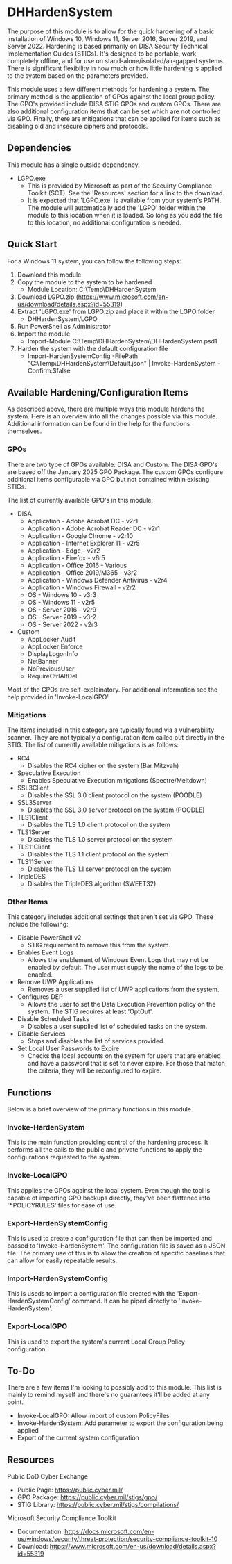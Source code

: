 # DHHardenSystem
The purpose of this module is to allow for the quick hardening of a basic installation of Windows 10, Windows 11, Server 2016, Server 2019, and Server 2022. Hardening is based primarily on DISA Security Technical Implementation Guides (STIGs). It's designed to be portable, work completely offline, and for use on stand-alone/isolated/air-gapped systems. There is significant flexibility in how much or how little hardening is applied to the system based on the parameters provided.

This module uses a few different methods for hardening a system. The primary method is the application of GPOs against the local group policy. The GPO's provided include DISA STIG GPOs and custom GPOs. There are also additional configuration items that can be set which are not controlled via GPO. Finally, there are mitigations that can be applied for items such as disabling old and insecure ciphers and protocols.

## Dependencies
This module has a single outside dependency.
- LGPO.exe
    - This is provided by Microsoft as part of the Secuirty Compliance Toolkit (SCT). See the 'Resources' section for a link to the download.
    - It is expected that 'LGPO.exe' is available from your system's PATH. The module will automatically add the 'LGPO' folder within the module to this location when it is loaded. So long as you add the file to this location, no additional configuration is needed.


## Quick Start
For a Windows 11 system, you can follow the following steps:
1. Download this module
1. Copy the module to the system to be hardened
    - Module Location: C:\Temp\DHHardenSystem
1. Download LGPO.zip (https://www.microsoft.com/en-us/download/details.aspx?id=55319)
1. Extract 'LGPO.exe' from LGPO.zip and place it within the LGPO folder
    - DHHardenSystem/LGPO
1. Run PowerShell as Administrator
1. Import the module
    - Import-Module C:\Temp\DHHardenSystem\DHHardenSystem.psd1
1. Harden the system with the default configuration file
    - Import-HardenSystemConfig -FilePath "C:\Temp\DHHardenSystem\Default.json" | Invoke-HardenSystem -Confirm:$false


## Available Hardening/Configuration Items
As described above, there are multiple ways this module hardens the system. Here is an overview into all the changes possible via this module. Additional information can be found in the help for the functions themselves.

### GPOs
There are two type of GPOs available: DISA and Custom. The DISA GPO's are based off the January 2025 GPO Package. The custom GPOs configure additional items configurable via GPO but not contained within existing STIGs.

The list of currently available GPO's in this module:
- DISA
    - Application - Adobe Acrobat DC - v2r1
    - Application - Adobe Acrobat Reader DC - v2r1
    - Application - Google Chrome - v2r10
    - Application - Internet Explorer 11 - v2r5
    - Application - Edge - v2r2
    - Application - Firefox - v6r5
    - Application - Office 2016 - Various
    - Application - Office 2019/M365 - v3r2
    - Application - Windows Defender Antivirus - v2r4
    - Application - Windows Firewall - v2r2
    - OS - Windows 10 - v3r3
    - OS - Windows 11 - v2r5
    - OS - Server 2016 - v2r9
    - OS - Server 2019 - v3r2
    - OS - Server 2022 - v2r3
- Custom
    - AppLocker Audit
    - AppLocker Enforce
    - DisplayLogonInfo
    - NetBanner
    - NoPreviousUser
    - RequireCtrlAltDel

Most of the GPOs are self-explainatory. For additional information see the help provided in 'Invoke-LocalGPO'.

### Mitigations
The items included in this category are typically found via a vulnerability scanner. They are not typically a configuration item called out directly in the STIG. The list of currently available mitigations is as follows:
- RC4
    - Disables the RC4 cipher on the system (Bar Mitzvah)
- Speculative Execution
    - Enables Speculative Execution mitigations (Spectre/Meltdown)
- SSL3Client
    - Disables the SSL 3.0 client protocol on the system (POODLE)
- SSL3Server
    - Disables the SSL 3.0 server protocol on the system (POODLE)
- TLS1Client
    - Disables the TLS 1.0 client protocol on the system
- TLS1Server
    - Disables the TLS 1.0 server protocol on the system
- TLS11Client
    - Disables the TLS 1.1 client protocol on the system
- TLS11Server
    - Disables the TLS 1.1 server protocol on the system
- TripleDES
    - Disables the TripleDES algorithm (SWEET32)

### Other Items
This category includes additional settings that aren't set via GPO. These include the following:
- Disable PowerShell v2
    - STIG requirement to remove this from the system.
- Enables Event Logs
    - Allows the enablement of Windows Event Logs that may not be enabled by default. The user must supply the name of the logs to be enabled.
- Remove UWP Applications
    - Removes a user supplied list of UWP applications from the system.
- Configures DEP
    - Allows the user to set the Data Execution Prevention policy on the system. The STIG requires at least 'OptOut'.
- Disable Scheduled Tasks
    - Disables a user supplied list of scheduled tasks on the system.
- Disable Services
    - Stops and disables the list of services provided.
- Set Local User Passwords to Expire
    - Checks the local accounts on the system for users that are enabled and have a password that is set to never expire. For those that match the criteria, they will be reconfigured to expire.


## Functions
Below is a brief overview of the primary functions in this module.

### Invoke-HardenSystem
This is the main function providing control of the hardening process. It performs all the calls to the public and private functions to apply the configurations requested to the system. 

### Invoke-LocalGPO
This applies the GPOs against the local system. Even though the tool is capable of importing GPO backups directly, they've been flattened into '*.POLICYRULES' files for ease of use.

### Export-HardenSystemConfig
This is used to create a configuration file that can then be imported and passed to 'Invoke-HardenSystem'. The configuration file is saved as a JSON file. The primary use of this is to allow the creation of specific baselines that can allow for easily repeatable results.

### Import-HardenSystemConfig
This is useds to import a configuration file created with the 'Export-HardenSystemConfig' command. It can be piped directly to 'Invoke-HardenSystem'.

### Export-LocalGPO
This is used to export the system's current Local Group Policy configuration.

## To-Do
There are a few items I'm looking to possibly add to this module. This list is mainly to remind myself and there's no guarantees it'll be added at any point.
- Invoke-LocalGPO: Allow import of custom PolicyFiles
- Invoke-HardenSystem: Add parameter to export the configuration being applied
- Export of the current system configuration


## Resources
Public DoD Cyber Exchange
- Public Page: https://public.cyber.mil/
- GPO Package: https://public.cyber.mil/stigs/gpo/
- STIG Library: https://public.cyber.mil/stigs/compilations/

Microsoft Security Compliance Toolkit
- Documentation: https://docs.microsoft.com/en-us/windows/security/threat-protection/security-compliance-toolkit-10
- Download: https://www.microsoft.com/en-us/download/details.aspx?id=55319
